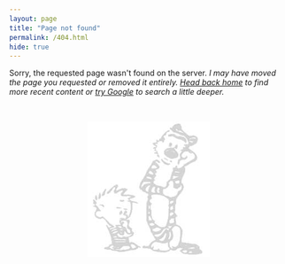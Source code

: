 ```yaml
---
layout: page
title: "Page not found"
permalink: /404.html
hide: true
---
```

Sorry, the requested page wasn't found on the server. _I may have moved the page you requested or removed it entirely. <a href="/">Head back home</a> to find more recent content or [try Google](https://www.google.com/?gws_rd=ssl#q=site:emerywebster.com) to search a little deeper._

<br />

<p align="center"><img src= "/img/404-ch.jpg" /></p>
